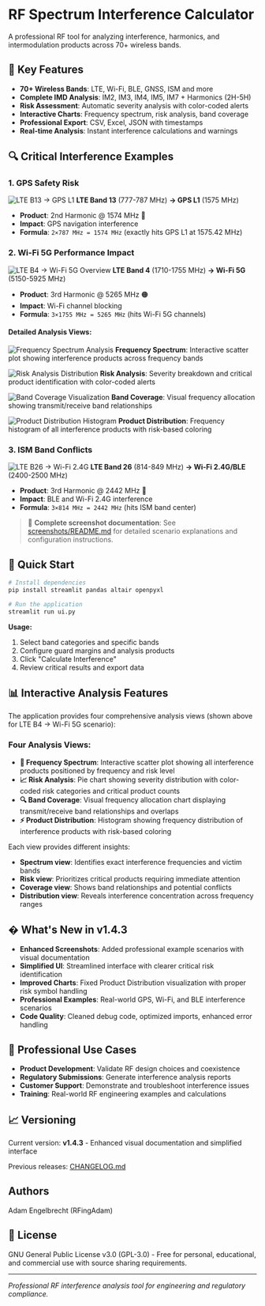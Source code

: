 # RF Spectrum Interference Calculator

A professional RF tool for analyzing interference, harmonics, and intermodulation products across 70+ wireless bands.

## 🚀 Key Features
- **70+ Wireless Bands**: LTE, Wi-Fi, BLE, GNSS, ISM and more
- **Complete IMD Analysis**: IM2, IM3, IM4, IM5, IM7 + Harmonics (2H-5H)
- **Risk Assessment**: Automatic severity analysis with color-coded alerts
- **Interactive Charts**: Frequency spectrum, risk analysis, band coverage
- **Professional Export**: CSV, Excel, JSON with timestamps
- **Real-time Analysis**: Instant interference calculations and warnings

## 🔍 Critical Interference Examples

### 1. GPS Safety Risk
![LTE B13 → GPS L1](screenshots/lte_b13_2h_gps_l1.png)
**LTE Band 13** (777-787 MHz) **→ GPS L1** (1575 MHz)  
- **Product**: 2nd Harmonic @ 1574 MHz 🔴  
- **Impact**: GPS navigation interference
- **Formula**: `2×787 MHz = 1574 MHz` (exactly hits GPS L1 at 1575.42 MHz)

### 2. Wi-Fi 5G Performance Impact
![LTE B4 → Wi-Fi 5G Overview](screenshots/lte_b4_3h_wifi5g.png)
**LTE Band 4** (1710-1755 MHz) **→ Wi-Fi 5G** (5150-5925 MHz)
- **Product**: 3rd Harmonic @ 5265 MHz 🟠
- **Impact**: Wi-Fi channel blocking
- **Formula**: `3×1755 MHz = 5265 MHz` (hits Wi-Fi 5G channels)

#### Detailed Analysis Views:
![Frequency Spectrum Analysis](screenshots/lte_b4_3h_wifi5g_FrequencySpectrum.png)
**Frequency Spectrum**: Interactive scatter plot showing interference products across frequency bands

![Risk Analysis Distribution](screenshots/lte_b4_3h_wifi5g_RiskAnalysis.png) 
**Risk Analysis**: Severity breakdown and critical product identification with color-coded alerts

![Band Coverage Visualization](screenshots/lte_b4_3h_wifi5g_BandCoverage.png)
**Band Coverage**: Visual frequency allocation showing transmit/receive band relationships

![Product Distribution Histogram](screenshots/lte_b4_3h_wifi5g_ProductDistribution.png)
**Product Distribution**: Frequency histogram of all interference products with risk-based coloring

### 3. ISM Band Conflicts
![LTE B26 → Wi-Fi 2.4G](screenshots/lte_b26_3h_wifi24g.png) 
**LTE Band 26** (814-849 MHz) **→ Wi-Fi 2.4G/BLE** (2400-2500 MHz)
- **Product**: 3rd Harmonic @ 2442 MHz 🔴
- **Impact**: BLE and Wi-Fi 2.4G interference
- **Formula**: `3×814 MHz = 2442 MHz` (hits ISM band center)

> 📖 **Complete screenshot documentation**: See [screenshots/README.md](screenshots/README.md) for detailed scenario explanations and configuration instructions.

## 🚀 Quick Start
```bash
# Install dependencies
pip install streamlit pandas altair openpyxl

# Run the application  
streamlit run ui.py
```

**Usage:**
1. Select band categories and specific bands
2. Configure guard margins and analysis products
3. Click "Calculate Interference" 
4. Review critical results and export data

## 📊 Interactive Analysis Features

The application provides four comprehensive analysis views (shown above for LTE B4 → Wi-Fi 5G scenario):

### Four Analysis Views:
- **🎯 Frequency Spectrum**: Interactive scatter plot showing all interference products positioned by frequency and risk level
- **📈 Risk Analysis**: Pie chart showing severity distribution with color-coded risk categories and critical product counts  
- **🔍 Band Coverage**: Visual frequency allocation chart displaying transmit/receive band relationships and overlaps
- **⚡ Product Distribution**: Histogram showing frequency distribution of interference products with risk-based coloring

Each view provides different insights:
- **Spectrum view**: Identifies exact interference frequencies and victim bands
- **Risk view**: Prioritizes critical products requiring immediate attention  
- **Coverage view**: Shows band relationships and potential conflicts
- **Distribution view**: Reveals interference concentration across frequency ranges

## � What's New in v1.4.3
- **Enhanced Screenshots**: Added professional example scenarios with visual documentation
- **Simplified UI**: Streamlined interface with clearer critical risk identification
- **Improved Charts**: Fixed Product Distribution visualization with proper risk symbol handling
- **Professional Examples**: Real-world GPS, Wi-Fi, and BLE interference scenarios
- **Code Quality**: Cleaned debug code, optimized imports, enhanced error handling

## 🔧 Professional Use Cases
- **Product Development**: Validate RF design choices and coexistence
- **Regulatory Submissions**: Generate interference analysis reports  
- **Customer Support**: Demonstrate and troubleshoot interference issues
- **Training**: Real-world RF engineering examples and calculations

## 📈 Versioning
Current version: **v1.4.3** - Enhanced visual documentation and simplified interface

Previous releases: [CHANGELOG.md](CHANGELOG.md)

## Authors
Adam Engelbrecht (RFingAdam)

## 📄 License
GNU General Public License v3.0 (GPL-3.0) - Free for personal, educational, and commercial use with source sharing requirements.

---
*Professional RF interference analysis tool for engineering and regulatory compliance.*
